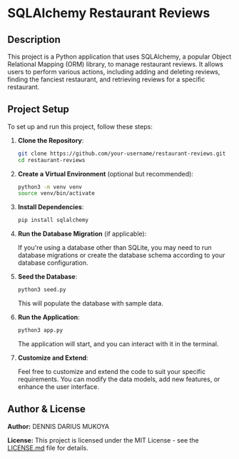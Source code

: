 
# SQLAlchemy Restaurant Reviews

## Description

This project is a Python application that uses SQLAlchemy, a popular Object Relational Mapping (ORM) library, to manage restaurant reviews. It allows users to perform various actions, including adding and deleting reviews, finding the fanciest restaurant, and retrieving reviews for a specific restaurant.

## Project Setup

To set up and run this project, follow these steps:

1. **Clone the Repository**:

   ```bash
   git clone https://github.com/your-username/restaurant-reviews.git
   cd restaurant-reviews
   ```

2. **Create a Virtual Environment** (optional but recommended):

   ```bash
   python3 -m venv venv
   source venv/bin/activate
   ```

3. **Install Dependencies**:

   ```bash
   pip install sqlalchemy
   ```

4. **Run the Database Migration** (if applicable):

   If you're using a database other than SQLite, you may need to run database migrations or create the database schema according to your database configuration.

5. **Seed the Database**:

   ```bash
   python3 seed.py
   ```

   This will populate the database with sample data.

6. **Run the Application**:

   ```bash
   python3 app.py
   ```

   The application will start, and you can interact with it in the terminal.

7. **Customize and Extend**:

   Feel free to customize and extend the code to suit your specific requirements. You can modify the data models, add new features, or enhance the user interface.

## Author & License

**Author:** DENNIS DARIUS MUKOYA

**License:** This project is licensed under the MIT License - see the [LICENSE.md](LICENSE.md) file for details.
